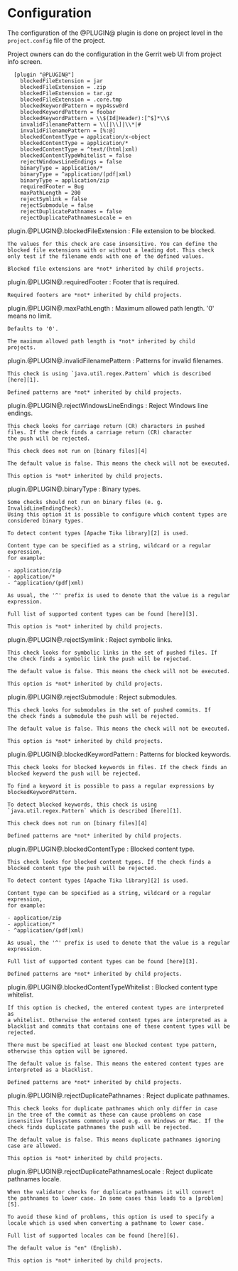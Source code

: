 Configuration
=============

The configuration of the @PLUGIN@ plugin is done on project level in
the `project.config` file of the project.

Project owners can do the configuration in the Gerrit web UI from
project info screen.

```
  [plugin "@PLUGIN@"]
    blockedFileExtension = jar
    blockedFileExtension = .zip
    blockedFileExtension = tar.gz
    blockedFileExtension = .core.tmp
    blockedKeywordPattern = myp4ssw0rd
    blockedKeywordPattern = foobar
    blockedKeywordPattern = \\$(Id|Header):[^$]*\\$
    invalidFilenamePattern = \\[|\\]|\\*|#
    invalidFilenamePattern = [%:@]
    blockedContentType = application/x-object
    blockedContentType = application/*
    blockedContentType = ^text/(html|xml)
    blockedContentTypeWhitelist = false
    rejectWindowsLineEndings = false
    binaryType = application/*
    binaryType = ^application/(pdf|xml)
    binaryType = application/zip
    requiredFooter = Bug
    maxPathLength = 200
    rejectSymlink = false
    rejectSubmodule = false
    rejectDuplicatePathnames = false
    rejectDuplicatePathnamesLocale = en
```

plugin.@PLUGIN@.blockedFileExtension
:	File extension to be blocked.

	The values for this check are case insensitive. You can define the
	blocked file extensions with or without a leading dot. This check
	only test if the filename ends with one of the defined values.

	Blocked file extensions are *not* inherited by child projects.

plugin.@PLUGIN@.requiredFooter
:	Footer that is required.

	Required footers are *not* inherited by child projects.

plugin.@PLUGIN@.maxPathLength
:	Maximum allowed path length. '0' means no limit.

	Defaults to '0'.

	The maximum allowed path length is *not* inherited by child
	projects.

plugin.@PLUGIN@.invalidFilenamePattern
:	Patterns for invalid filenames.

	This check is using `java.util.regex.Pattern` which is described
	[here][1].

	Defined patterns are *not* inherited by child projects.

plugin.@PLUGIN@.rejectWindowsLineEndings
:	Reject Windows line endings.

	This check looks for carriage return (CR) characters in pushed
	files. If the check finds a carriage return (CR) character
	the push will be rejected.

	This check does not run on [binary files][4]

	The default value is false. This means the check will not be executed.

	This option is *not* inherited by child projects.

<a name="binary_type">
plugin.@PLUGIN@.binaryType
:	Binary types.

	Some checks should not run on binary files (e. g. InvalidLineEndingCheck).
	Using this option it is possible to configure which content types are
	considered binary types.

	To detect content types [Apache Tika library][2] is used.

	Content type can be specified as a string, wildcard or a regular expression,
	for example:

	- application/zip
	- application/*
	- ^application/(pdf|xml)

	As usual, the '^' prefix is used to denote that the value is a regular
	expression.

	Full list of supported content types can be found [here][3].

	This option is *not* inherited by child projects.

plugin.@PLUGIN@.rejectSymlink
:	Reject symbolic links.

	This check looks for symbolic links in the set of pushed files. If
	the check finds a symbolic link the push will be rejected.

	The default value is false. This means the check will not be executed.

	This option is *not* inherited by child projects.

plugin.@PLUGIN@.rejectSubmodule
:	Reject submodules.

	This check looks for submodules in the set of pushed commits. If
	the check finds a submodule the push will be rejected.

	The default value is false. This means the check will not be executed.

	This option is *not* inherited by child projects.

plugin.@PLUGIN@.blockedKeywordPattern
:	Patterns for blocked keywords.

	This check looks for blocked keywords in files. If the check finds an
	blocked keyword the push will be rejected.

	To find a keyword it is possible to pass a regular expressions by
	blockedKeywordPattern.

	To detect blocked keywords, this check is using
	`java.util.regex.Pattern` which is described [here][1].

	This check does not run on [binary files][4]

	Defined patterns are *not* inherited by child projects.

[1]: https://docs.oracle.com/javase/7/docs/api/java/util/regex/Pattern.html
[2]: https://tika.apache.org/
[3]: https://tika.apache.org/1.12/formats.html#Full_list_of_Supported_Formats
[4]: #binary_type

plugin.@PLUGIN@.blockedContentType
:	Blocked content type.

	This check looks for blocked content types. If the check finds a
	blocked content type the push will be rejected.

	To detect content types [Apache Tika library][2] is used.

	Content type can be specified as a string, wildcard or a regular expression,
	for example:

	- application/zip
	- application/*
	- ^application/(pdf|xml)

	As usual, the '^' prefix is used to denote that the value is a regular
	expression.

	Full list of supported content types can be found [here][3].

	Defined patterns are *not* inherited by child projects.

plugin.@PLUGIN@.blockedContentTypeWhitelist
:	Blocked content type whitelist.

	If this option is checked, the entered content types are interpreted as
	a whitelist. Otherwise the entered content types are interpreted as a
	blacklist and commits that contains one of these content types will be
	rejected.

	There must be specified at least one blocked content type pattern,
	otherwise this option will be ignored.

	The default value is false. This means the entered content types are
	interpreted as a blacklist.

	Defined patterns are *not* inherited by child projects.

plugin.@PLUGIN@.rejectDuplicatePathnames
:	Reject duplicate pathnames.

	This check looks for duplicate pathnames which only differ in case
	in the tree of the commit as these can cause problems on case
	insensitive filesystems commonly used e.g. on Windows or Mac. If the
	check finds duplicate pathnames the push will be rejected.

	The default value is false. This means duplicate pathnames ignoring
	case are allowed.

	This option is *not* inherited by child projects.

plugin.@PLUGIN@.rejectDuplicatePathnamesLocale
:	Reject duplicate pathnames locale.

	When the validator checks for duplicate pathnames it will convert
	the pathnames to lower case. In some cases this leads to a [problem][5].

	To avoid these kind of problems, this option is used to specify a
	locale which is used when converting a pathname to lower case.

	Full list of supported locales can be found [here][6].

	The default value is "en" (English).

	This option is *not* inherited by child projects.

[5]: http://bugs.java.com/view_bug.do?bug_id=6208680
[6]: http://www.oracle.com/technetwork/java/javase/javase7locales-334809.html
